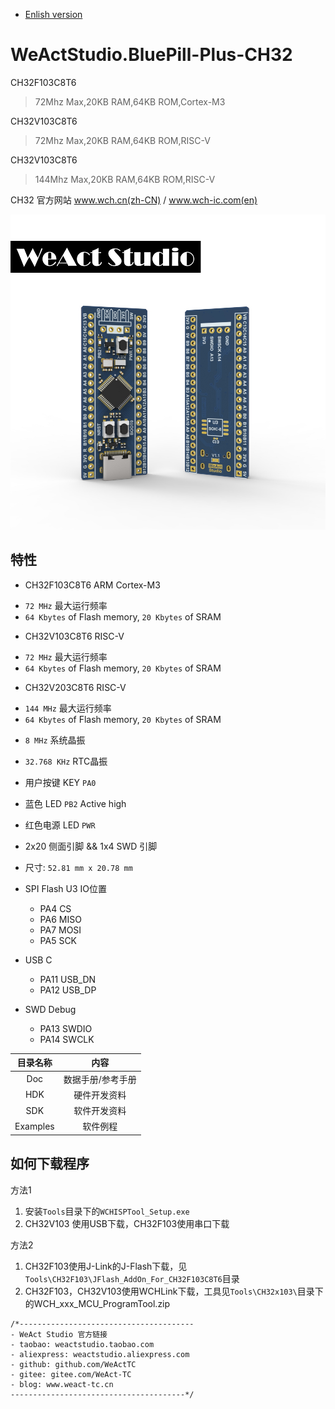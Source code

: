 * [Enlish version](./README.md)
# WeActStudio.BluePill-Plus-CH32
CH32F103C8T6
> 72Mhz Max,20KB RAM,64KB ROM,Cortex-M3

CH32V103C8T6
> 72Mhz Max,20KB RAM,64KB ROM,RISC-V

CH32V103C8T6
> 144Mhz Max,20KB RAM,64KB ROM,RISC-V

CH32 官方网站 www.wch.cn(zh-CN) / www.wch-ic.com(en)

![display](Images/BluePillPlus.jpg)

## 特性
* CH32F103C8T6 ARM Cortex-M3
+ `72 MHz` 最大运行频率
+ `64 Kbytes` of Flash memory, `20 Kbytes` of SRAM
* CH32V103C8T6 RISC-V
+ `72 MHz` 最大运行频率
+ `64 Kbytes` of Flash memory, `20 Kbytes` of SRAM
* CH32V203C8T6 RISC-V
+ `144 MHz` 最大运行频率
+ `64 Kbytes` of Flash memory, `20 Kbytes` of SRAM
* `8 MHz` 系统晶振
* `32.768 KHz` RTC晶振
* 用户按键 KEY `PA0`
* 蓝色 LED `PB2` Active high
* 红色电源 LED `PWR`
* 2x20 侧面引脚 && 1x4 SWD 引脚
* 尺寸: `52.81 mm x 20.78 mm`

* SPI Flash U3 IO位置
  * PA4  CS
  * PA6  MISO
  * PA7  MOSI
  * PA5  SCK
* USB C
  * PA11  USB_DN
  * PA12  USB_DP
* SWD Debug
  * PA13  SWDIO
  * PA14  SWCLK

|目录名称|内容|
| :--:|:--:|
|Doc| 数据手册/参考手册|
|HDK| 硬件开发资料|
|SDK|软件开发资料|
|Examples|软件例程|

## 如何下载程序
方法1
  1. 安装`Tools`目录下的`WCHISPTool_Setup.exe`
  2. CH32V103 使用USB下载，CH32F103使用串口下载

方法2
  1. CH32F103使用J-Link的J-Flash下载，见`Tools\CH32F103\JFlash_AddOn_For_CH32F103C8T6`目录
  2. CH32F103，CH32V103使用WCHLink下载，工具见`Tools\CH32x103\`目录下的WCH_xxx_MCU_ProgramTool.zip

```
/*---------------------------------------
- WeAct Studio 官方链接
- taobao: weactstudio.taobao.com
- aliexpress: weactstudio.aliexpress.com
- github: github.com/WeActTC
- gitee: gitee.com/WeAct-TC
- blog: www.weact-tc.cn
---------------------------------------*/
```